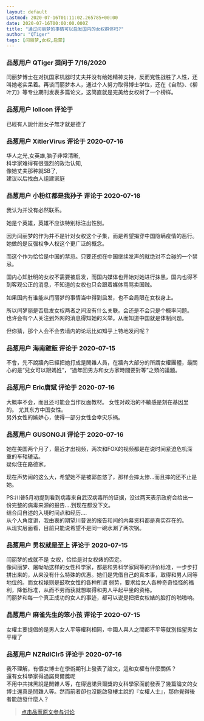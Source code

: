 ```yaml
---
layout: default
Lastmod: 2020-07-16T01:11:02.265785+00:00
date: 2020-07-16T00:00:00.000Z
title: "通过闫丽梦的事情可以启发国内的女权群体吗?"
author: "QTiger"
tags: [闫丽梦,女权,启蒙]
---
```



### 品葱用户 **QTiger** 提问于 7/16/2020
    
闫丽梦博士在对抗国家机器时丈夫并没有给她精神支持，反而党性战胜了人性，还叫她老实呆着。再谈闫丽梦本人，通过个人努力取得博士学位，还在《自然》、《柳叶刀》等专业期刊发表多篇论文，这简直就是完美给女权树了一个榜样。
    
                

### 品葱用户 **lolicon** 评论于 
        
已經有人說什麽女子無才就是德了
        
                

### 品葱用户 **XitlerVirus** 评论于 2020-07-16
        
华人之光,女英雄,脑子非常清晰,  
科学家难得有很强烈的政治认知,  
像她丈夫那种就SB了,  
建议以后找白人组建家庭
        
                

### 品葱用户 **小粉红都是我孙子** 评论于 2020-07-16
        
我认为并没有必然联系。  
  
她是个英雄，英雄不应该特别标注出性别。  
  
因为闫丽梦的作为并不是针对女权这个子集，而是希望揭穿中国隐瞒疫情的恶行。她做的是反强权争人权这个更广泛的概念。  
  
而这个作为恰恰是中国的禁忌。只要还想在中国继续发声的就绝对不会碰的一个禁忌。  
  
国内心知肚明的女权不需要被启发，而国内媒体也开始对她进行抹黑，国内也得不到客观公正的消息，不知道的女权也只会跟着媒体骂骂卖国贼。  
  
如果国内有谁能从闫丽梦的事情当中得到启发，也不会局限在女权身上。  
  
所以闫梦丽是否启发女权两者之间没有什么关联。会还是不会只是个概率问题。  
也许会有个人关注到外网的消息得知她的义举。从而知道中国就是体制问题。  
  
但你猜，那个人会不会去墙内的论坛比如知乎上特地发问呢？
        
                

### 品葱用户 **海南雞飯** 评论于 2020-07-15
        
不會，先不說牆內已經把她打成是閒雜人員，在牆內大部分的所謂女權團體，最關心的是“兒女可以跟媽姓”，“過年回男方和女方家時間要對等”之類的議題。
        
                

### 品葱用户 **Eric唐斌** 评论于 2020-07-16
        
大概率不会，而且还可能会当作反面教材。 女性对政治的不敏感是刻在基因里的。 尤其东方中国女性。  
另外女性的嫉妒心，使得一部分女性会幸灾乐祸。
        
                

### 品葱用户 **GUSONGJI** 评论于 2020-07-16
        
她在美国两个月了，最近才出视频，两次和FOX的视频都是在说时间紧迫危机深重的车轱辘话。  
疑似住在路德家。  
  
现在声势闹的这么大，希望她不是被郭忽悠了，那样会摔太惨...而且摔的还不止是她。  
  
PS:川普5月初提到看到病毒来自武汉病毒所的证据，没过两天表示政府会给出一份完整的病毒来源的报告....到现在都没下文。  
结合闫自述的入境时间点和经历....  
从个人角度讲，我由衷的期望川普说的报告和闫的内幕资料都是真实存在的。  
从现实层面看，目前只能说希望不是同一碗水涮了两次锅。
        
                

### 品葱用户 **男权就是至上** 评论于 2020-07-15
        
闫丽梦的成就不是 女权，恰恰是对女权婊的否定。  
像闫丽梦、屠呦呦这样的女性科学家，都是和男科学家同等的评价标准，一步步打拼出来的，从来没有什么特殊的优惠。她们是凭借自己的真本事，取得和男人同等地位的。而女权婊则是鼓吹女性的各种所谓 弱势，要求给女人各种奇奇怪怪的福利，降低标准，从而不劳而获就想取得和男人平起平坐的资格。  
闫丽梦和每一个真正成功的女人的事迹，都可以说是把把女权婊的脸打的啪啪响。
        
                

### 品葱用户 **麻雀先生的笨小孩** 评论于 2020-07-15
        
女權主要提倡的是男人女人平等權利相同，中國人與人之間都不平等就別指望男女平權了
        
                

### 品葱用户 **NZRdlClr5** 评论于 2020-07-16
        
我不理解，有個女博士在學術期刊上發表了論文，這和女權有什麼關係？  
還有女科學家得過諾貝爾獎呢  
不用中共抹黑說是閒雜人等，在得過諾貝爾獎的女科學家面前發表了幾篇論文的女博士還真是閒雜人等。然而前者卻也沒能啟發樓主說的『女權人士』，那你覺得後者能啟發什麼人？
        
                





> [点击品葱原文参与讨论](https://pincong.rocks/question/28536)


